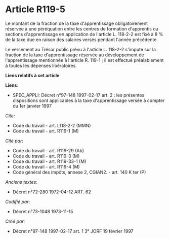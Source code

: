 # Article R119-5

Le montant de la fraction de la taxe d'apprentissage obligatoirement réservée à une péréquation entre les centres de
formation d'apprentis ou sections d'apprentissage en application de l'article L. 118-2-2 est fixé à 8 % de la taxe due en
raison des salaires versés pendant l'année précédente.

Le versement au Trésor public prévu à l'article L. 118-2-2 s'impute sur la fraction de la taxe d'apprentissage réservée au
développement de l'apprentissage mentionnée à l'article R. 119-1 ; il est effectué préalablement à toutes les dépenses
libératoires.

**Liens relatifs à cet article**

**Liens**:

  - SPEC_APPLI: Décret n°97-148 1997-02-17 art. 2 : les présentes dispositions sont applicables à la taxe d'apprentissage versée à compter du 1er janvier 1997

_Cite_:

  - Code du travail - art. L118-2-2 (MMN)
  - Code du travail - art. R119-1 (M)

_Cité par_:

  - Code du travail - art. R119-29 (Ab)
  - Code du travail - art. R119-3 (M)
  - Code du travail - art. R119-33-1 (M)
  - Code du travail - art. R119-4 (M)
  - Code général des impôts, annexe 2, CGIAN2. - art. 140 K ter (P)

_Anciens textes_:

  - Décret n°72-280 1972-04-12 ART. 62

_Codifié par_:

  - Décret n°73-1048 1973-11-15

_Créé par_:

  - Décret n°97-148 1997-02-17 art. 1 3° JORF 19 février 1997
